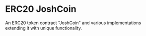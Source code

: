 # ERC20 JoshCoin

An ERC20 token contract "JoshCoin" and various implementations extending it with unique functionality.
